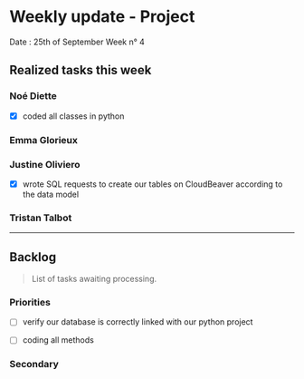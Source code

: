 # Weekly update - Project

Date : 25th of September
Week n° 4

## Realized tasks this week


### Noé Diette

- [x] coded all classes in python 

### Emma Glorieux

### Justine Oliviero

- [x] wrote SQL requests to create our tables on CloudBeaver according to the data model

### Tristan Talbot



---

## Backlog

> List of tasks awaiting processing.

### Priorities

- [ ] verify our database is correctly linked with our python project
- [ ] coding all methods


### Secondary

